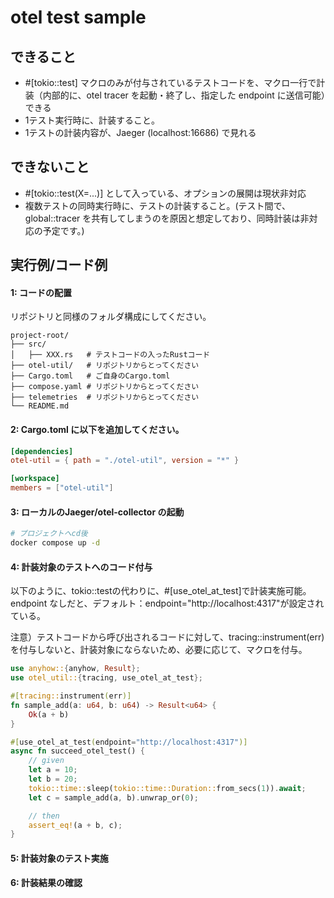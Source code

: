 # otel test sample

## できること
- #[tokio::test] マクロのみが付与されているテストコードを、マクロ一行で計装（内部的に、otel tracer を起動・終了し、指定した endpoint に送信可能）できる
- 1テスト実行時に、計装すること。
- 1テストの計装内容が、Jaeger (localhost:16686) で見れる

## できないこと
- #[tokio::test(X=...)] として入っている、オプションの展開は現状非対応
- 複数テストの同時実行時に、テストの計装すること。(テスト間で、global::tracer を共有してしまうのを原因と想定しており、同時計装は非対応の予定です。)

## 実行例/コード例
#### 1: コードの配置
リポジトリと同様のフォルダ構成にしてください。
```
project-root/
├── src/
│   ├── XXX.rs   # テストコードの入ったRustコード
├── otel-util/   # リポジトリからとってください
├── Cargo.toml   # ご自身のCargo.toml
├── compose.yaml # リポジトリからとってください
├── telemetries  # リポジトリからとってください
└── README.md
```
#### 2: Cargo.toml に以下を追加してください。

```toml
[dependencies]
otel-util = { path = "./otel-util", version = "*" }

[workspace]
members = ["otel-util"]
```

#### 3: ローカルのJaeger/otel-collector の起動
```sh
# プロジェクトへcd後
docker compose up -d
```

#### 4: 計装対象のテストへのコード付与

以下のように、tokio::testの代わりに、#[use_otel_at_test]で計装実施可能。endpoint なしだと、デフォルト：endpoint="http://localhost:4317"が設定されている。

注意）テストコードから呼び出されるコードに対して、tracing::instrument(err)を付与しないと、計装対象にならないため、必要に応じて、マクロを付与。

```rust
use anyhow::{anyhow, Result};
use otel_util::{tracing, use_otel_at_test};

#[tracing::instrument(err)]
fn sample_add(a: u64, b: u64) -> Result<u64> {
    Ok(a + b)
}

#[use_otel_at_test(endpoint="http://localhost:4317")]
async fn succeed_otel_test() {
    // given
    let a = 10;
    let b = 20;
    tokio::time::sleep(tokio::time::Duration::from_secs(1)).await;
    let c = sample_add(a, b).unwrap_or(0);

    // then
    assert_eq!(a + b, c);
}

```

#### 5: 計装対象のテスト実施


#### 6: 計装結果の確認

